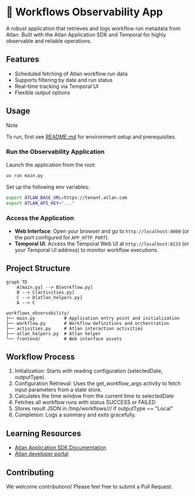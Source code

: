 # 📡 Workflows Observability App

A robust application that retrieves and logs workflow run metadata from Atlan. Built with the Atlan Application SDK and Temporal for highly observable and reliable operations.

## Features

- Scheduled fetching of Atlan workflow run data
- Supports filtering by date and run status
- Real-time tracking via Temporal UI
- Flexible output options

## Usage

> [!NOTE]
> To run, first see [README.md](../README.md) for environment setup and prerequisites.

### Run the Observability Application

Launch the application from the root:

```bash
uv run main.py
```

Set up the following env variables:
```bash
export ATLAN_BASE_URL=https://tenant.atlan.com
export ATLAN_API_KEY="..."
```

### Access the Application
-   **Web Interface**: Open your browser and go to `http://localhost:8000` (or the port configured for `APP_HTTP_PORT`).
-   **Temporal UI**: Access the Temporal Web UI at `http://localhost:8233` (or your Temporal UI address) to monitor workflow executions.

## Project Structure

```mermaid
graph TD
    A[main.py] --> B[workflow.py]
    B --> C[activities.py]
    C --> D[atlan_helpers.py]
    A --> C
```

```
workflows_observability/
├── main.py           # Application entry point and initialization
├── workflow.py       # Workflow definitions and orchestration
├── activities.py     # Atlan interaction activities
├── atlan_helpers.py  # Atlan helper
└── frontend/         # Web interface assets
```

## Workflow Process
1. Initialization: Starts with reading configuration (selectedDate, outputType).
2. Configuration Retrieval: Uses the get_workflow_args activity to fetch input parameters from a state store.
3. Calculates the time window from the current time to selectedDate
4. Fetches all workflow runs with status SUCCESS or FAILED
5. Stores result JSON in /tmp/workflows/<date>/<status>/ if outputType == "Local"
6. Completion: Logs a summary and exits gracefully.

## Learning Resources

- [Atlan Application SDK Documentation](https://github.com/atlanhq/application-sdk/tree/main/docs)
- [Atlan developer portal](https://developer.atlan.com)

## Contributing

We welcome contributions! Please feel free to submit a Pull Request.